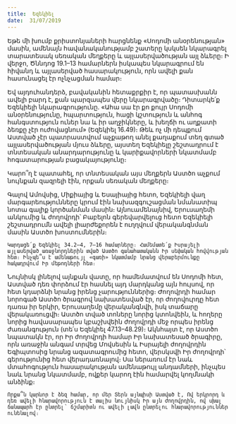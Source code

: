 ```yaml
---
title:  Եզեկիել
date:  31/07/2019
---
```


Եթե մի խումբ քրիստոնյաների հարցնենք «Սոդոմի անօրենության» մասին, ամենայն հավանականությամբ շատերը կսկսեն նկարագրել տարատեսակ սեռական մեղքերը և այլասերվածության այլ ձևերը։ Ի վերջո, Ծննդոց 19.1–13 համարներն իսկապես նկարագրում են հիվանդ և այլասերված հասարակություն, որն ավելի քան հասունացել էր ոչնչացման համար։

Եվ այդուհանդերձ, բավականին հետաքրքիր է, որ պատասխանն ավելի բարդ է, քան պարզապես վերը նկարագրվածը։ Դիտարկե՛ք Եզեկիելի նկարագրությունը. «Ահա սա էր քո քույր Սոդոմի անօրենությունը, հպարտություն, հացի կշտություն և անհոգ հանգստություն ուներ նա և իր աղջիկները, և խեղճի ու աղքատի ձեռքը չէր ուժովացնում» (Եզեկիել 16.49)։ Թեև ոչ մի դեպքում Աստված չէր պատրաստվում աչքաթող անել քաղաքում տեղ գտած այլասերվածության մյուս ձևերը, այստեղ Եզեկիելը շեշտադրում է տնտեսական անարդարությունը և կարիքավորների նկատմամբ հոգատարության բացակայությունը։

Կարո՞ղ է պատահել, որ տնտեսական այս մեղքերն Աստծո աչքում նույնքան զազրելի էին, որքան սեռական մեղքերը։

Գալով Ամովսից, Միքիայից և Եսայիայից հետո, Եզեկիելի վաղ մարգարեությունները կրում էին նախազգուշացման նմանատիպ նոտա գալիք կործանման մասին։ Այնուամենայնիվ, Երուսաղեմի անկումից և ժողովրդի՝ Բաբելոն գերեվարվելուց հետո Եզեկիելի շեշտադրումն ավելի լիարժեքորեն է ուղղվում վերականգնման մասին Աստծո խոստումներին։

`Կարդացե՛ք Եզեկիել 34.2–4, 7–16 համարները։ Համեմատե՛ք Իսրայելի այլասերված առաջնորդներին տված Աստծո գանահատականն Իր սեփական հովվության հետ։ Ինչպե՞ս է ամենաթույլ «գառի» նկատմամբ նրանց վերաբերմունքը հակադրվում Իր մեթոդների հետ։`

Նույնիսկ լինելով այնքան վատը, որ համեմատվում են Սոդոմի հետ, Աստված դեռ փորձում էր հասնել այդ մարդկանց այն հույսով, որ հետ կդարձնի նրանց իրենց չարություններից։ Ժողովրդի համար նորոգած Աստծո ծրագրով նախատեսված էր, որ ժողովուրդը հետ դառա իր երկիր, Երուսաղեմը վերականգնվի, իսկ տաճարը վերակառուցվի։ Աստծո տված տոները նորից կտոնվեին, և հողերը նորից հավասարապես կբաշխվեին ժողովրդի մեջ որպես իրենց ժառանգություն (տե՛ս Եզեկիել 47.13–48.29)։ Ակնհայտ է, որ Աստծո նպատակն էր, որ Իր ժողովրդի համար Իր նախատեսած ծրագիրը, որն առաջին անգամ տրվեց Մովսեսին և Իսրայելի ժողովրդին Եգիպտոսից նրանց ազատագրումից հետո, վերսկսվի Իր ժողովրդի՝ գերությունից հետ վերադառնալով։ Սա ներառում էր նաև մտահոգություն հասարակության ամենաթույլ անդամների, ինչպես նաև նրանց նկատմամբ, ովքեր կարող էին համարվել կողմնակի անձինք։

`Որքա՞ն կարևոր է ձեզ համար, որ մեր Տերն այնպիսի Աստված է, Ով երկրորդ և դեռ ավելի հնարավորություն է տալիս նույնիսկ Իր այն ժողովրդին, ով սխալ ճանապարհ էր ընտրել՝ ճշմարիտն ու ավելի լավն ընտրելու հնարավորություններ ունենալով։`
